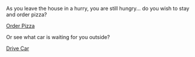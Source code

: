 As you leave the house in a hurry, you are still hungry... do you wish to stay and
order pizza?

[Order Pizza](../order-pizza/order-pizza.md)

Or see what car is waiting for you outside?

[Drive Car](car/McLaren/mclaren.md)

